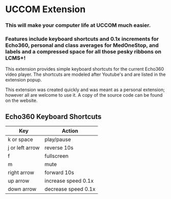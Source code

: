 # UCCOM Extension

### This will make your computer life at UCCOM much easier. 

### Features include keyboard shortcuts and 0.1x increments for Echo360, personal and class averages for MedOneStop, and labels and a compressed space for all those pesky ribbons on LCMS+!

This extension provides simple keyboard shortcuts for the current Echo360 video player. The shortcuts are modeled after Youtube's and are listed in the extension popup.

This extension was created quickly and was meant as a personal extension; however all are welcome to use it. A copy of the source code can be found on the website.

## Echo360 Keyboard Shortcuts

| Key  | Action |
| ------------- | ------------- |
| k or space  | play/pause  |
| j or left arrow  | reverse 10s  |
| f | fullscreen |
| m | mute|
| right arrow  | forward 10s  |
| up arrow  | increase speed 0.1x  |
| down arrow  | decrease speed 0.1x  |
